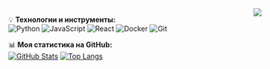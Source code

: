 <img align="right" src="https://visitor-badge.laobi.icu/badge?page_id=nastuh.nastuh" />

💡 **Технологии и инструменты:**  
![Python](https://img.shields.io/badge/-Python-3776AB?logo=python&logoColor=white)
![JavaScript](https://img.shields.io/badge/-JavaScript-F7DF1E?logo=javascript&logoColor=black)
![React](https://img.shields.io/badge/-React-61DAFB?logo=react&logoColor=black)
![Docker](https://img.shields.io/badge/-Docker-2496ED?logo=docker&logoColor=white)
![Git](https://img.shields.io/badge/-Git-F05032?logo=git&logoColor=white)

📊 **Моя статистика на GitHub:**  
[![GitHub Stats](https://github-readme-stats.vercel.app/api?username=nastuh&show_icons=true&theme=radical)](https://github.com/nastuh)
[![Top Langs](https://github-readme-stats.vercel.app/api/top-langs/?username=nastuh&layout=compact&theme=radical)](https://github.com/nastuh)

